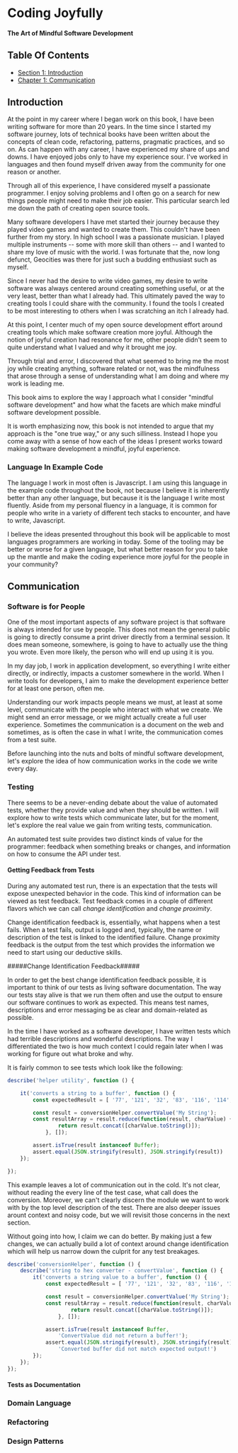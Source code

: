 
# Coding Joyfully #
#### The Art of Mindful Software Development ####

## Table Of Contents ##

- [Section 1: Introduction](#user-content-introduction)
- [Chapter 1: Communication](#user-content-communication)

## Introduction ##

At the point in my career where I began work on this book, I have been writing software for more than 20 years. In the time since I started my software journey, lots of technical books have been written about the concepts of clean code, refactoring, patterns, pragmatic practices, and so on. As can happen with any career, I have experienced my share of ups and downs.  I have enjoyed jobs only to have my experience sour.  I've worked in languages and then found myself driven away from the community for one reason or another.

Through all of this experience, I have considered myself a passionate programmer. I enjoy solving problems and I often go on a search for new things people might need to make their job easier. This particular search led me down the path of creating open source tools.

Many software developers I have met started their journey because they played video games and wanted to create them.  This couldn't have been further from my story.  In high school I was a passionate musician.  I played multiple instruments -- some with more skill than others -- and I wanted to share my love of music with the world. I was fortunate that the, now long defunct, Geocities was there for just such a budding enthusiast such as myself.

Since I never had the desire to write video games, my desire to write software was always centered around creating something useful, or at the very least, better than what I already had. This ultimately paved the way to creating tools I could share with the community.  I found the tools I created to be most interesting to others when I was scratching an itch I already had.

At this point, I center much of my open source development effort around creating tools which make software creation more joyful. Although the notion of joyful creation had resonance for me, other people didn't seem to quite understand what I valued and why it brought me joy.

Through trial and error, I discovered that what seemed to bring me the most joy while creating anything, software related or not, was the mindfulness that arose through a sense of understanding what I am doing and where my work is leading me.

This book aims to explore the way I approach what I consider "mindful software development" and how what the facets are which make mindful software development possible.

It is worth emphasizing now, this book is not intended to argue that my approach is the "one true way," or any such silliness.  Instead I hope you come away with a sense of how each of the ideas I present works toward making software development a mindful, joyful experience.


### Language In Example Code ###

The language I work in most often is Javascript.  I am using this language in the example code throughout the book, not because I believe it is inherently better than any other language, but because it is the language I write most fluently.  Aside from my personal fluency in a language, it is common for people who write in a variety of different tech stacks to encounter, and have to write, Javascript.

I believe the ideas presented throughout this book will be applicable to most languages programmers are working in today.  Some of the tooling may be better or worse for a given language, but what better reason for you to take up the mantle and make the coding experience more joyful for the people in your community?
    
    

## Communication ##


### Software is for People ###

One of the most important aspects of any software project is that software is always intended for use by people.  This does not mean the general public is going to directly consume a print driver directly from a terminal session. It does mean someone, somewhere, is going to have to actually use the thing you wrote. Even more likely, the person who will end up using it is you.

In my day job, I work in application development, so everything I write either directly, or indirectly, impacts a customer somewhere in the world.  When I write tools for developers, I aim to make the development experience better for at least one person, often me.

Understanding our work impacts people means we must, at least at some level, communicate with the people who interact with what we create. We might send an error message, or we might actually create a full user experience.  Sometimes the communication is a document on the web and sometimes, as is often the case in what I write, the communication comes from a test suite.

Before launching into the nuts and bolts of mindful software development, let's explore the idea of how communication works in the code we write every day.
    

### Testing ###

There seems to be a never-ending debate about the value of automated tests, whether they provide value and when they should be written.  I will explore how to write tests which communicate later, but for the moment, let's explore the real value we gain from writing tests, communication.

An automated test suite provides two distinct kinds of value for the programmer: feedback when something breaks or changes, and information on how to consume the API under test.


#### Getting Feedback from Tests ####

During any automated test run, there is an expectation that the tests will expose unexpected behavior in the code.  This kind of information can be viewed as test feedback.  Test feedback comes in a couple of different flavors which we can call _change identification_ and _change proximity_.

Change identification feedback is, essentially, what happens when a test fails.  When a test fails, output is logged and, typically, the name or description of the test is linked to the identified failure.  Change proximity feedback is the output from the test which provides the information we need to start using our deductive skills.

#####Change Identification Feedback#####

In order to get the best change identification feedback possible, it is important to think of our tests as living software documentation. The way our tests stay alive is that we run them often and use the output to ensure our software continues to work as expected.  This means test names, descriptions and error messaging be as clear and domain-related as possible.

In the time I have worked as a software developer, I have written tests which had terrible descriptions and wonderful descriptions.  The way I differentiated the two is how much context I could regain later when I was working for figure out what broke and why.

It is fairly common to see tests which look like the following:

```javascript
describe('helper utility', function () {

    it('converts a string to a buffer', function () {
        const expectedResult = [ '77', '121', '32', '83', '116', '114', '105', '110', '103' ];

        const result = conversionHelper.convertValue('My String');
        const resultArray = result.reduce(function(result, charValue) {
                return result.concat([charValue.toString()]);
            }, []);

        assert.isTrue(result instanceof Buffer);
        assert.equal(JSON.stringify(result), JSON.stringify(result))
    });

});
```

This example leaves a lot of communication out in the cold.  It's not clear, without reading the every line of the test case, what call does the conversion.  Moreover, we can't clearly discern the module we want to work with by the top level description of the test. There are also deeper issues arount context and noisy code, but we will revisit those concerns in the next section.

Without going into how, I claim we can do better.  By making just a few changes, we can actually build a lot of context around change identification which will help us narrow down the culprit for any test breakages.

```javascript
describe('conversionHelper', function () {
    describe('string to hex converter - convertValue', function () {
        it('converts a string value to a buffer', function () {
            const expectedResult = [ '77', '121', '32', '83', '116', '114', '105', '110', '103' ];

            const result = conversionHelper.convertValue('My String');
            const resultArray = result.reduce(function(result, charValue) {
                    return result.concat([charValue.toString()]);
                }, []);

            assert.isTrue(result instanceof Buffer,
                'ConvertValue did not return a buffer!');
            assert.equal(JSON.stringify(result), JSON.stringify(result),
                'Converted buffer did not match expected output!')
        });
    });
});
```
    

#### Tests as Documentation ####

    
    

### Domain Language ###

    

### Refactoring ###

    

### Design Patterns ###

    
    

    